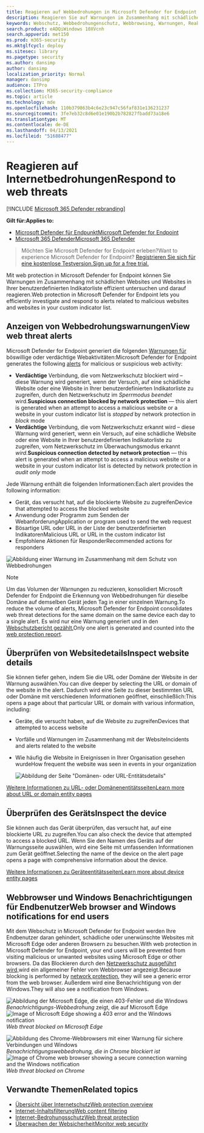 ```yaml
---
title: Reagieren auf Webbedrohungen in Microsoft Defender for Endpoint
description: Reagieren Sie auf Warnungen im Zusammenhang mit schädlichen und unerwünschten Websites. Verstehen, wie der Schutz von Webbedrohungen Endbenutzer über ihre Webbrowser und Benachrichtigungen Windows informiert
keywords: Webschutz, Webbedrohungenschutz, Webbrowsing, Warnungen, Reaktion, Sicherheit, Phishing, Schadsoftware, Exploit, Websites, Netzwerkschutz, Edge, Internet Explorer, Chrome, Firefox, Webbrowser, Benachrichtigungen, Endbenutzer, Windows-Benachrichtigungen, Sperrseite,
search.product: eADQiWindows 10XVcnh
search.appverid: met150
ms.prod: m365-security
ms.mktglfcycl: deploy
ms.sitesec: library
ms.pagetype: security
ms.author: dansimp
author: dansimp
localization_priority: Normal
manager: dansimp
audience: ITPro
ms.collection: M365-security-compliance
ms.topic: article
ms.technology: mde
ms.openlocfilehash: 110b379863b4c6e23c947c56faf831e136231237
ms.sourcegitcommit: 3fe7eb32c8d6e01e190b2b782827fbadd73a18e6
ms.translationtype: MT
ms.contentlocale: de-DE
ms.lasthandoff: 04/13/2021
ms.locfileid: "51688477"
---
```

# <a name="respond-to-web-threats"></a><span data-ttu-id="0b98d-105">Reagieren auf Internetbedrohungen</span><span class="sxs-lookup"><span data-stu-id="0b98d-105">Respond to web threats</span></span>

[!INCLUDE [Microsoft 365 Defender rebranding](../../includes/microsoft-defender.md)]

<span data-ttu-id="0b98d-106">**Gilt für:**</span><span class="sxs-lookup"><span data-stu-id="0b98d-106">**Applies to:**</span></span>
- [<span data-ttu-id="0b98d-107">Microsoft Defender für Endpunkt</span><span class="sxs-lookup"><span data-stu-id="0b98d-107">Microsoft Defender for Endpoint</span></span>](https://go.microsoft.com/fwlink/p/?linkid=2154037)
- [<span data-ttu-id="0b98d-108">Microsoft 365 Defender</span><span class="sxs-lookup"><span data-stu-id="0b98d-108">Microsoft 365 Defender</span></span>](https://go.microsoft.com/fwlink/?linkid=2118804)

><span data-ttu-id="0b98d-109">Möchten Sie Microsoft Defender for Endpoint erleben?</span><span class="sxs-lookup"><span data-stu-id="0b98d-109">Want to experience Microsoft Defender for Endpoint?</span></span> [<span data-ttu-id="0b98d-110">Registrieren Sie sich für eine kostenlose Testversion.</span><span class="sxs-lookup"><span data-stu-id="0b98d-110">Sign up for a free trial.</span></span>](https://www.microsoft.com/microsoft-365/windows/microsoft-defender-atp?ocid=docs-wdatp-main-abovefoldlink&rtc=1)

<span data-ttu-id="0b98d-111">Mit web protection in Microsoft Defender for Endpoint können Sie Warnungen im Zusammenhang mit schädlichen Websites und Websites in Ihrer benutzerdefinierten Indikatorliste effizient untersuchen und darauf reagieren.</span><span class="sxs-lookup"><span data-stu-id="0b98d-111">Web protection in Microsoft Defender for Endpoint lets you efficiently investigate and respond to alerts related to malicious websites and websites in your custom indicator list.</span></span>

## <a name="view-web-threat-alerts"></a><span data-ttu-id="0b98d-112">Anzeigen von Webbedrohungswarnungen</span><span class="sxs-lookup"><span data-stu-id="0b98d-112">View web threat alerts</span></span>
<span data-ttu-id="0b98d-113">Microsoft Defender for Endpoint generiert die folgenden [Warnungen für](manage-alerts.md) böswillige oder verdächtige Webaktivitäten:</span><span class="sxs-lookup"><span data-stu-id="0b98d-113">Microsoft Defender for Endpoint generates the following [alerts](manage-alerts.md) for malicious or suspicious web activity:</span></span>
- <span data-ttu-id="0b98d-114">**Verdächtige** Verbindung, die vom Netzwerkschutz blockiert wird – diese Warnung wird generiert, wenn der Versuch, auf eine schädliche Website oder eine Website in Ihrer benutzerdefinierten Indikatorliste zu zugreifen, durch den Netzwerkschutz im  *Sperrmodus beendet* wird.</span><span class="sxs-lookup"><span data-stu-id="0b98d-114">**Suspicious connection blocked by network protection** — this alert is generated when an attempt to access a malicious website or a website in your custom indicator list is *stopped* by network protection in *block* mode</span></span>
- <span data-ttu-id="0b98d-115">**Verdächtige** Verbindung, die vom Netzwerkschutz erkannt wird – diese Warnung wird generiert, wenn ein Versuch, auf eine schädliche Website oder eine Website in Ihrer benutzerdefinierten Indikatorliste zu zugreifen, vom Netzwerkschutz im Überwachungsmodus erkannt *wird.*</span><span class="sxs-lookup"><span data-stu-id="0b98d-115">**Suspicious connection detected by network protection** — this alert is generated when an attempt to access a malicious website or a website in your custom indicator list is detected by network protection in *audit only* mode</span></span>

<span data-ttu-id="0b98d-116">Jede Warnung enthält die folgenden Informationen:</span><span class="sxs-lookup"><span data-stu-id="0b98d-116">Each alert provides the following information:</span></span> 
- <span data-ttu-id="0b98d-117">Gerät, das versucht hat, auf die blockierte Website zu zugreifen</span><span class="sxs-lookup"><span data-stu-id="0b98d-117">Device that attempted to access the blocked website</span></span>
- <span data-ttu-id="0b98d-118">Anwendung oder Programm zum Senden der Webanforderung</span><span class="sxs-lookup"><span data-stu-id="0b98d-118">Application or program used to send the web request</span></span>
- <span data-ttu-id="0b98d-119">Bösartige URL oder URL in der Liste der benutzerdefinierten Indikatoren</span><span class="sxs-lookup"><span data-stu-id="0b98d-119">Malicious URL or URL in the custom indicator list</span></span>
- <span data-ttu-id="0b98d-120">Empfohlene Aktionen für Responder</span><span class="sxs-lookup"><span data-stu-id="0b98d-120">Recommended actions for responders</span></span>

![Abbildung einer Warnung im Zusammenhang mit dem Schutz von Webbedrohungen](images/wtp-alert.png)

>[!Note]
><span data-ttu-id="0b98d-122">Um das Volumen der Warnungen zu reduzieren, konsolidiert Microsoft Defender for Endpoint die Erkennung von Webbedrohungen für dieselbe Domäne auf demselben Gerät jeden Tag in einer einzelnen Warnung.</span><span class="sxs-lookup"><span data-stu-id="0b98d-122">To reduce the volume of alerts, Microsoft Defender for Endpoint consolidates web threat detections for the same domain on the same device each day to a single alert.</span></span> <span data-ttu-id="0b98d-123">Es wird nur eine Warnung generiert und in den [Webschutzbericht gezählt.](web-protection-monitoring.md)</span><span class="sxs-lookup"><span data-stu-id="0b98d-123">Only one alert is generated and counted into the [web protection report](web-protection-monitoring.md).</span></span>

## <a name="inspect-website-details"></a><span data-ttu-id="0b98d-124">Überprüfen von Websitedetails</span><span class="sxs-lookup"><span data-stu-id="0b98d-124">Inspect website details</span></span>
<span data-ttu-id="0b98d-125">Sie können tiefer gehen, indem Sie die URL oder Domäne der Website in der Warnung auswählen.</span><span class="sxs-lookup"><span data-stu-id="0b98d-125">You can dive deeper by selecting the URL or domain of the website in the alert.</span></span> <span data-ttu-id="0b98d-126">Dadurch wird eine Seite zu dieser bestimmten URL oder Domäne mit verschiedenen Informationen geöffnet, einschließlich:</span><span class="sxs-lookup"><span data-stu-id="0b98d-126">This opens a page about that particular URL or domain with various information, including:</span></span>
- <span data-ttu-id="0b98d-127">Geräte, die versucht haben, auf die Website zu zugreifen</span><span class="sxs-lookup"><span data-stu-id="0b98d-127">Devices that attempted to access website</span></span>
- <span data-ttu-id="0b98d-128">Vorfälle und Warnungen im Zusammenhang mit der Website</span><span class="sxs-lookup"><span data-stu-id="0b98d-128">Incidents and alerts related to the website</span></span>
- <span data-ttu-id="0b98d-129">Wie häufig die Website in Ereignissen in Ihrer Organisation gesehen wurde</span><span class="sxs-lookup"><span data-stu-id="0b98d-129">How frequent the website was seen in events in your organization</span></span>

    ![Abbildung der Seite "Domänen- oder URL-Entitätsdetails"](images/wtp-website-details.png)

[<span data-ttu-id="0b98d-131">Weitere Informationen zu URL- oder Domänenentitätsseiten</span><span class="sxs-lookup"><span data-stu-id="0b98d-131">Learn more about URL or domain entity pages</span></span>](investigate-domain.md)

## <a name="inspect-the-device"></a><span data-ttu-id="0b98d-132">Überprüfen des Geräts</span><span class="sxs-lookup"><span data-stu-id="0b98d-132">Inspect the device</span></span>
<span data-ttu-id="0b98d-133">Sie können auch das Gerät überprüfen, das versucht hat, auf eine blockierte URL zu zugreifen.</span><span class="sxs-lookup"><span data-stu-id="0b98d-133">You can also check the device that attempted to access a blocked URL.</span></span> <span data-ttu-id="0b98d-134">Wenn Sie den Namen des Geräts auf der Warnungsseite auswählen, wird eine Seite mit umfassenden Informationen zum Gerät geöffnet.</span><span class="sxs-lookup"><span data-stu-id="0b98d-134">Selecting the name of the device on the alert page opens a page with comprehensive information about the device.</span></span>

[<span data-ttu-id="0b98d-135">Weitere Informationen zu Geräteentitätsseiten</span><span class="sxs-lookup"><span data-stu-id="0b98d-135">Learn more about device entity pages</span></span>](investigate-machines.md)

## <a name="web-browser-and-windows-notifications-for-end-users"></a><span data-ttu-id="0b98d-136">Webbrowser und Windows Benachrichtigungen für Endbenutzer</span><span class="sxs-lookup"><span data-stu-id="0b98d-136">Web browser and Windows notifications for end users</span></span>

<span data-ttu-id="0b98d-137">Mit dem Webschutz in Microsoft Defender for Endpoint werden Ihre Endbenutzer daran gehindert, schädliche oder unerwünschte Websites mit Microsoft Edge oder anderen Browsern zu besuchen.</span><span class="sxs-lookup"><span data-stu-id="0b98d-137">With web protection in Microsoft Defender for Endpoint, your end users will be prevented from visiting malicious or unwanted websites using Microsoft Edge or other browsers.</span></span> <span data-ttu-id="0b98d-138">Da das Blockieren durch den [Netzwerkschutz ausgeführt wird,](network-protection.md)wird ein allgemeiner Fehler vom Webbrowser angezeigt.</span><span class="sxs-lookup"><span data-stu-id="0b98d-138">Because blocking is performed by [network protection](network-protection.md), they will see a generic error from the web browser.</span></span> <span data-ttu-id="0b98d-139">Außerdem wird eine Benachrichtigung von der Windows.</span><span class="sxs-lookup"><span data-stu-id="0b98d-139">They will also see a notification from Windows.</span></span>

<span data-ttu-id="0b98d-140">![Abbildung der Microsoft Edge, die einen 403-Fehler und die Windows ](images/wtp-browser-blocking-page.png)
 *Benachrichtigungs-Webbedrohung* zeigt, die auf Microsoft Edge</span><span class="sxs-lookup"><span data-stu-id="0b98d-140">![Image of Microsoft Edge showing a 403 error and the Windows notification](images/wtp-browser-blocking-page.png)
*Web threat blocked on Microsoft Edge*</span></span>

<span data-ttu-id="0b98d-141">![Abbildung des Chrome-Webbrowsers mit einer Warnung für sichere Verbindungen und Windows ](images/wtp-chrome-browser-blocking-page.png)
 *Benachrichtigungswebbedrohung, die in Chrome blockiert ist*</span><span class="sxs-lookup"><span data-stu-id="0b98d-141">![Image of Chrome web browser showing a secure connection warning and the Windows notification](images/wtp-chrome-browser-blocking-page.png)
*Web threat blocked on Chrome*</span></span>

## <a name="related-topics"></a><span data-ttu-id="0b98d-142">Verwandte Themen</span><span class="sxs-lookup"><span data-stu-id="0b98d-142">Related topics</span></span>
- [<span data-ttu-id="0b98d-143">Übersicht über Internetschutz</span><span class="sxs-lookup"><span data-stu-id="0b98d-143">Web protection overview</span></span>](web-protection-overview.md)
- [<span data-ttu-id="0b98d-144">Internet-Inhaltsfilterung</span><span class="sxs-lookup"><span data-stu-id="0b98d-144">Web content filtering</span></span>](web-content-filtering.md)
- [<span data-ttu-id="0b98d-145">Internet-Bedrohungsschutz</span><span class="sxs-lookup"><span data-stu-id="0b98d-145">Web threat protection</span></span>](web-threat-protection.md)
- [<span data-ttu-id="0b98d-146">Überwachen der Websicherheit</span><span class="sxs-lookup"><span data-stu-id="0b98d-146">Monitor web security</span></span>](web-protection-monitoring.md)
